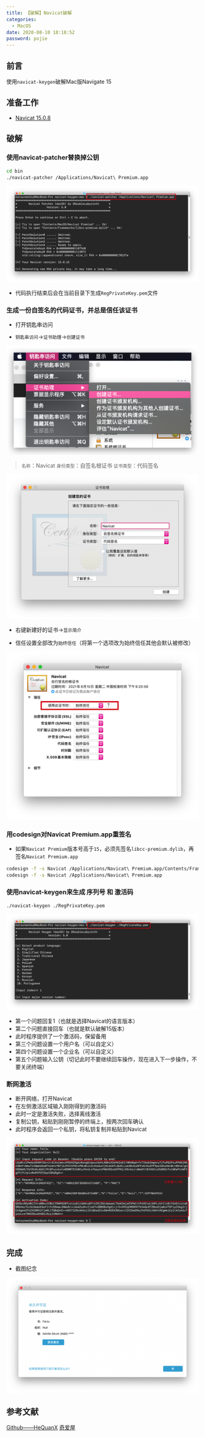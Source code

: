 ```yaml
---
title: 【破解】Navicat破解
categories:
  - MacOS
date: 2020-08-10 18:18:52
password: pojie
---
```


## 前言

使用`navicat-keygen`破解Mac版Navigate 15

<!-- more -->

## 准备工作

- [Navicat 15.0.8](http://download.navicat.com.cn/download/navicat150_premium_cs.dmg)

## 破解

### 使用navicat-patcher替换掉公钥

``` sh
cd bin
./navicat-patcher /Applications/Navicat\ Premium.app
```

![01.png](/images/20200810181852/01.png)

- 代码执行结束后会在当前目录下生成`RegPrivateKey.pem`文件

### 生成一份自签名的代码证书，并总是信任该证书

- 打开钥匙串访问

- `钥匙串访问`->`证书助理`->`创建证书`

![02.png](/images/20200810181852/02.png)

> `名称`：Navicat
> `身份类型`：自签名根证书
> `证书类型`：代码签名

![03.png](/images/20200810181852/03.png)

- 右键新建好的证书->`显示简介`

- 信任设置全部改为`始终信任`（将第一个选项改为始终信任其他会默认被修改）

![04.png](/images/20200810181852/04.png)

### 用codesign对Navicat Premium.app重签名

- 如果`Navicat Premium`版本号高于`15`，必须先签名`libcc-premium.dylib`，再签名`Navicat Premium.app`

``` sh
codesign -f -s Navicat /Applications/Navicat\ Premium.app/Contents/Frameworks/libcc-premium.dylib
codesign -f -s Navicat /Applications/Navicat\ Premium.app
```

### 使用navicat-keygen来生成 序列号 和 激活码

``` sh
./navicat-keygen ./RegPrivateKey.pem
```

![05.png](/images/20200810181852/05.png)

- 第一个问题回复1（也就是选择Navicat的语言版本）
- 第二个问题直接回车（也就是默认破解15版本）
- 此时程序提供了一个激活码，保留备用
- 第三个问题设置一个用户名（可以自定义）
- 第四个问题设置一个企业名（可以自定义）
- 第五个问题输入公钥（切记此时不要继续回车操作，现在进入下一步操作，不要关闭终端）

### 断网激活

- 断开网络，打开Navicat
- 在左侧激活区域输入刚刚得到的激活码
- 此时一定是激活失败，选择离线激活
- 复制公钥，粘贴到刚刚暂停的终端上，按两次回车确认
- 此时程序会返回一个私钥，将私钥复制并粘贴到Navicat

![06.png](/images/20200810181852/06.png)

## 完成

- 截图纪念

![07.png](/images/20200810181852/07.png)

## 参考文献

[Github——HeQuanX](https://github.com/HeQuanX/navicat-keygen-tools)
[奇爱屋](https://www.7i5.com/1226.html)
